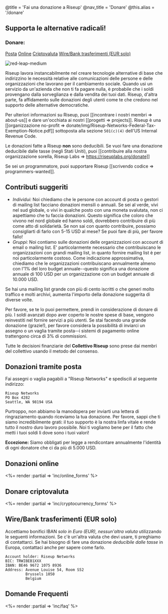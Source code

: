 @title = 'Fai una donazione a Riseup'
@nav_title = 'Donare'
@this.alias = '/donare'

##  Supporta le alternative radicali!

### Donare:

<a class="btn btn-default" href="#donazioni-tramite-posta">Posta</a> <a class="btn btn-default" href="#donazioni-online">Online</a> <a class="btn btn-default" href="#donare-criptovaluta">Criptovaluta</a> <a class="btn btn-default" href="#wirebank-trasferimenti-eur-solo">Wire/Bank trasferimenti (EUR solo)</a>

<p class="pull-right"><img class="image-right" src="img/red-leap-medium.jpg" alt="red-leap-medium"></p>

Riseup lavora instancabilmente nel creare tecnologie alternative di base che indirizzino le necessità relative alle comunicazioni delle persone e delle organizzazioni che lavorano per il cambiamento sociale. Quando usi un servizio da un'azienda che non ti fa pagare nulla,  è probabile che i soldi provengano dalla sorveglianza e dalla vendita dei tuoi dati. Riseup, d'altra parte, fa affidamento sulle donazioni degli utenti come te che credono nel supporto delle alternative democratiche.

Per ulteriori informazioni su Riseup, puoi [[incontrare i nostri membri => about-us]] e dare un'occhiata ai nostri [[progetti => projects]]. Riseup è una [[organizzazione no-profit => donate/img/Riseup-Networks-Federal-Tax-Exemption-Notice.pdf]] sottoposta alla sezione `501(c)(4)` dell'US Internal Revenue Code.

Le donazioni fatte a Riseup **non** sono deducibili. Se vuoi fare una donazione deducibile dalle tasse (negli Stati Uniti), puoi [[contribuire alla nostra organizzazione sorella, Riseup Labs => https://riseuplabs.org/donate]]

Se sei un programmatore, puoi supportare Riseup [[scrivendo codice => programmers-wanted]].

## Contributi suggeriti

* *Individui:* Noi chiediamo che le persone con account di posta o gestori di mailing list facciano donazioni mensili o annuali. Se sei al verde, vivi nel sud globale, o vivi in qualche posto con una moneta svalutata, non ci aspettiamo che tu faccia donazioni. Questo significa che coloro che vivono nel nord globale ed hanno soldi, dovrebbero contribuire di più come atto di solidarietà. Se non sai con quanto contribuire, possiamo consigliarti di farlo con 5-15 USD al mese? Se puoi fare di più, per favore fallo!
* *Gruppi:* Noi contiamo sulle donazioni delle organizzazioni con account di email o mailing list. E' particolarmente necessario che contribuiscano le organizzazioni con grandi mailing list, in quanto fornire mailing list è per noi particolarmente costoso. Come indicazione approssimativa, chiediamo che le organizzazioni contribuiscano annualmente almeno con l'1% del loro budget annuale--questo significa una donazione annuale di 100 USD per un organizzazione con un budget annuale di 10.000 USD.

Se hai una mailing list grande con più di cento iscritti o che generi molto traffico e molti archivi, aumenta l'importo della donazione suggerita di diverse volte.

Per favore, se te lo puoi permettere, prendi in considerazione di donare di più. I soldi avanzati dopo aver coperto le nostre spese di base, vengono reinvestiti nel fornire servizi a più utenti. Se stai facendo una grande donazione (grazie!), per favore considera la possibilità di inviarci un assegno o un vaglia tramite posta--i sistemi di pagamento online trattengono circa di 3% di commissioni.

Tutte le decisioni finanziarie del **Collettivo Riseup** sono prese dai membri del collettivo usando il metodo del consenso.


##  Donazioni tramite posta

Fai assegni o vaglia pagabili a "Riseup Networks" e spediscili al seguente indirizzo:

	Riseup Networks
	PO Box 4282
	Seattle, WA 98194 USA

Purtroppo, non abbiamo la manodopera per inviarti una lettera di ringraziamento quando riceviamo la tua donazione. Per favore, sappi che ti siamo incredibilmente grati: il tuo supporto è la nostra linfa vitale e rende tutto il nostro duro lavoro possibile. Noi ti vogliamo bene per il fatto che metti i tuoi soldi lì dove sono i tuoi valori! 

**Eccezione:** Siamo obbligati per legge a rendicontare annualmente l'identità di ogni donatore che ci da più di 5.000 USD.

##  Donazioni online

<%= render :partial => 'inc/online_forms' %>

##  Donare criptovaluta

<%= render :partial => 'inc/cryptocurrency_forms' %>

##  Wire/Bank trasferimenti (EUR solo)

Accettiamo bonifici IBAN *solo in Euro (EUR), nessun'altra valuta* utilizzando le seguenti informazioni. Se c'è un'altra valuta che devi usare, ti preghiamo di contattarci. Se hai bisogno di fare una donazione *deducibile dalle tasse* in Europa, contattaci anche per sapere come farlo. 

    Account holder: Riseup Networks
    BIC: TRWIBEB1XXX
    IBAN: BE46 9672 1075 8936
    Address: Avenue Louise 54, Room S52
             Brussels 1050
             Belgium

##  Domande Frequenti

<%= render :partial => 'inc/faq' %>
